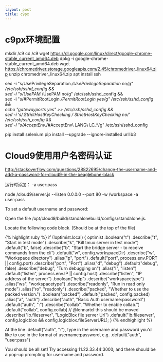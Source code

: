 ```yaml
---
layout: post
title: c9px
---
```


# c9px环境配置

mkdir /c9
cd /c9
wget https://dl.google.com/linux/direct/google-chrome-stable_current_amd64.deb
dpkg -i google-chrome-stable_current_amd64.deb
wget https://chromedriver.storage.googleapis.com/2.45/chromedriver_linux64.zip
unzip chromedriver_linux64.zip
apt install ssh

sed -i "s/UsePrivilegeSeparation.*/UsePrivilegeSeparation no/g" /etc/ssh/sshd_config && \
    sed -i "s/UsePAM.*/UsePAM no/g" /etc/ssh/sshd_config && \
    sed -i "s/#PermitRootLogin.*/PermitRootLogin yes/g" /etc/ssh/sshd_config && \
    echo "gatewayports yes" >> /etc/ssh/sshd_config && \
    sed -i 's/.*StrictHostKeyChecking.*/    StrictHostKeyChecking no/' /etc/ssh/ssh_config && \
    sed -i "s/AcceptEnv.*/#AcceptEnv\ LANG\ LC_\*/g" /etc/ssh/sshd_config

pip install selenium
pip install --upgrade --ignore-installed urllib3

# Cloud9使用用户名密码认证

http://stackoverflow.com/questions/28822695/change-the-username-and-add-a-password-for-cloud9-in-the-beaglebone-black

运行时添加： -a user:pass

node /cloud9/server.js --listen 0.0.0.0 --port 80 -w /workspace   -a user:pass


To set a default username and password:

Open the file /opt/cloud9/build/standalonebuild/configs/standalone.js.

Locate the following code block. (Should be at the top of the file)

{% highlight ruby %}
    if (!optimist.local) {
        optimist
            .boolean("t")
            .describe("t", "Start in test mode")
            .describe("k", "Kill tmux server in test mode")
            .default("b", false)
            .describe("b", "Start the bridge server - to receive commands from the cli")
            .default("w", config.workspaceDir)
            .describe("w", "Workspace directory")
            .alias("p", "port")
            .default("port", process.env.PORT || config.port)
            .describe("port", "Port")
            .alias("d", "debug")
            .default("debug", false)
            .describe("debug", "Turn debugging on")
            .alias("l", "listen")
            .default("listen", process.env.IP || config.host)
            .describe("listen", "IP address of the server")
            .boolean("help")
            .describe("workspacetype")
            .alias("ws", "workspacetype")
            .describe("readonly", "Run in read only mode")
            .alias("ro", "readonly")
            .describe("packed", "Whether to use the packed version.")
            .boolean("packed")
            .default("packed", config.packed)
            .alias("a", "auth")
            .describe("auth", "Basic Auth username:password")
            .default("auth", ":")
            .describe("collab", "Whether to enable collab.")
            .default("collab", config.collab)
            // @lennartcl this should be moved
            .describe("lb.fileserver", "LogicBlox file server Url")
            .default("lb.fileserver", config.logicblox && config.logicblox.fileServerURL);
    }
{% endhighlight %}

At the line .default("auth", ":"), type in the username and password you'd like to use in the format of username:password, e.g. .default("auth", "user:pass")

You should be all set! Try accessing 11.22.33.44:3000, and there should be a pop-up prompting for username and password.